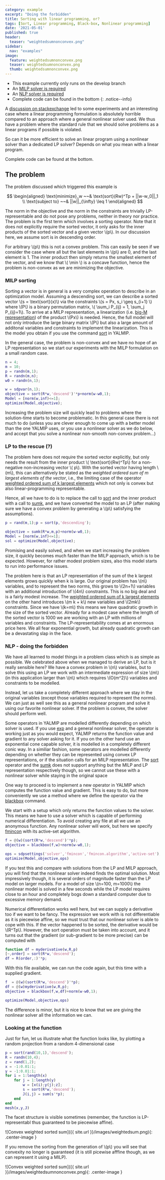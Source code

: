 ```yaml
---
category: example
excerpt: "Doing the forbidden"
title: Sorting with linear programming, or?
tags: [Sort, Linear programming, Black-box, Nonlinear programming]
date: '2021-05-01'
published: true
header:
  teaser: "weightedsumnonconvex.png"
sidebar:
  nav: "examples"
image:
  feature: weightedsumnonconvex.png
  teaser: weightedsumnonconvex.png
  thumb: weightedsumnonconvex.png
---
```


   * This example currently only runs on the develop branch 
   * An [MILP solver is required](tags/#mixed-integer-linear-programming-solver)
   * An [NLP solver is required](tags/#nonlinear-programming-solver)
   * Complete code can be found in the bottom
{: .notice--info}

A [discussion on stackexchange](https://math.stackexchange.com/questions/4121115/optimization-with-sort-or-bilevel-optimization-with-permutation-matrix) led to some experiments and an interesting case where a linear programming formulation is absolutely horrible compared to an approach where a general nonlinear solver used. We thus have a problem where the standard rule that we should solve problems as a linear programs if possible is violated. 

So can it be more efficient to solve an linear program using a nonlinear solver than a dedicated LP solver? Depends on what you mean with a linear program.

Complete code can be found at the bottom.

## The problem

The problem discussed which triggered this example is

$$
\begin{aligned}
\text{minimize}_w ~~& \text{sort}(Rw)^Tp + ||w-w_0||_1 \\
\text{subject to} ~~& ||w||_{\infty}  \leq 1
\end{aligned}
$$

The norm in the objective and the norm in the constraints are trivially LP-representable and do not pose any problems, neither in theory nor practice. The problem is the first term which involves a sorting operator. Note that it does not explicitly require the sorted vector, it only asks for the inner products of the sorted vector and a given vector \\(p\\). In our discussion here, we assume sort is in descending order.

For arbitrary \\(p\\) this is not a convex problem. This can easily be seen if we consider the case where all but the last elements in \\(p\\) are 0, and the last element is 1. The inner product then simply returns the smallest element of the vector, and we know that \\( \min \\) is a concave function, hence the problem is non-convex as we are minimizing the objective.

### MILP sorting

Sorting a vector is in general is a very complex operation to describe in an optimization model. Assuming a descending sort, we can describe a sorted vector \\(s = \text{sort}(x)\\) via the constraints \\(s = Px, s_i \geq s_{i+1} \\) where \\(P\\) is a binary permutation matrix, \\( \sum_i P_{ij} = 1, \sum_j P_{ij}=1\\). To arrive at a MILP representation, a linearization (i.e. [big-M representation](tutorial/logicprogramming/)) of the product \\(Px\\) is needed. Hence, the full model will not only introduce the large binary matrix \\(P\\) but also a large amount of additonal variables and constraints to implement the linearization. This is the model you obtain if you use the command [sort](/command/sort) in YALMIP.

In the general case, the problem is non-convex and we have no hope of an LP representation so we start our experiments with the MILP formulation on a small random case.

````matlab
n = 4;
m = 10;
p = randn(m,1);
R = randn(m,n);
w0 = randn(n,1);

w = sdpvar(n,1);
objective = sort(R*w,'descend')'*p+norm(w-w0,1);
Model = [norm(w,inf)<=1];    
optimize(Model,objective);
````

Increasing the problem size will quickly lead to problems where the solution-time starts to become problematic. In this general case there is not much to do (unless you are clever enough to come up with a better model than the one YALMIP uses, or you use a nonlinear solver as we do below, and accept that you solve a nonlinear non-smooth non-convex problem...)

### LP to the rescue (?)

The problem here does not require the sorted vector explicitly, but only needs the result from the inner product \\( \text{sort}(Rw)^Tp\\) for a non-negative non-increasing vector \\( p\\). With the sorted vector having length \\(m\\), this can alternatively be stated as the *weighted ordered sum of m largest elements of the vector*, i.e., the limiting case of the operator [weighted ordered sum of k largest elements](/command/sumk) which not only is convex but also linear-programming representable.

Hence, all we have to do is to replace the call to [sort](/command/sort) and the inner product with a call to [sumk](command/operator), and we have converted the model to an LP (after making sure we have a convex problem by generating a \\(p\\) satisfying the assumptions).

````matlab
p = rand(m,1);p = sort(p,'descending');

objective = sumk(R*w,m,p)+norm(w-w0,1);
Model = [norm(w,inf)<=1];    
sol = optimize(Model,objective);
````

Promising and easily solved, and when we start increasing the problem size, it quickly becomes much faster than the MILP approach, which is to be expected. However, for rather modest problem sizes, also this model starts to run into performance issues. 

The problem here is that an LP representation of the sum of the k largest elements grows quickly when k is large. Our original problem has \\(n\\) variables, and to represent the two norms, this grows to \\(2n+1\\) variables with an additional introduction of \\(4n\\) constraints. This is no big deal and is a fairly modest increase. The [weighted ordered sum of k largest elements](/command/sumk) on the other hand introduces \\(m k + k\\) new variables and \\(2mk\\) constraints. Since we have \\(k=m\\) this means we have quadratic growth in the size of the sorted vector. Already for a modest case where the length of the sorted vector is 1000 we are working with an LP with millions of variables and constraints. The LP-representability comes at an enormous price here. We all fear exponential growth, but already quadratic growth can be a devastating slap in the face.

### NLP - doing the forbidden

We have all learned to model things in a problem class which is as simple as possible. We celebrated above when we managed to derive an LP, but is it really sensible here? We have a convex problem in \\(n\\) variables, but to solve this using an LP we work with an intermediate expression of size \\(m\\) (in this application larger than \\(n\\) which requires \\(O(m^2)\\) variables and constraints to be modelled. 

Instead, let us take a completely different approach where we stay in the original variables (except those variables required to represent the norms). We can just as well see this as a general nonlinear program and solve it using our favorite nonlinear solver. If the problem is convex, the solver should perform well.

Some operators in YALMIP are modelled differently depending on which solver is used. If you use [exp](/command/exp) and a general nonlinear solver, the operator is working just as you would expect, YALMIP returns the function value and gradient to any solver asking for it. If you on the other hand use an exponential cone capable solver, it is modelled in a completely different conic way. In a similiar fashion, some operators are modelled differently depending on whether they can be represented using convex LP representations, or if the situation calls for an MILP representation. The [sort](/command/sort) operator and the [sumk](/command/sumk) does not support anything but the MILP and LP representation respectively though, so we cannot use these with a nonlinear solver while staying in the original space

One way to proceed is to implement a new operator in YALMIP which computes the function value and gradient. This is easy to do, but more conveniently we use a method where we define the operator via the [blackbox](/command/blackbox) command.

We start with a setup which only returns the function values to the solver. This means we have to use a solver which is capable of performing numerical differentiation. To avoid creating any file at all we use an anonymous function. Any nonlinear solver will work, but here we specify [fmincon](/solver/fmincon) with its active-set algorithm.

````matlab
f = @(w)(sort(R*w,'descend')'*p);
objective = blackbox(f,w)+norm(w-w0,1);

ops = sdpsettings('solver','fmincon','fmincon.algorithm','active-set');
optimize(Model,objective,ops)
````

If you test this and compare with solutions from the LP and MILP approach, you will find that the nonlinear solver indeed finds the optimal solution. Most impressively though, it is several orders of magnitude faster than the LP model on larger models. For a model of size \\(n=100, m=1000\\) the nonlinear model is solved in a few seconds while the LP model requires close to an hour and completely bogs down a standard computer due to excessive memory demand.

Numerical differentiation works well here, but we can supply a derivative too if we want to be fancy. The expression we work with is not differentiable as it is piecewise affine, so we must trust that our nonlinear solver is able to cope with this. If the vector happened to be sorted, the derivative would be \\(R^Tp\\). However, the sort operation must be taken into account, and it turns out that the gradient (or sub-gradient to be more precise) can be computed with

````matlab
function df = myderivative(w,R,p)
[~,order] = sort(R*w,'descend');
df = R(order,:)'*p;
````

With this file available, we can run the code again, but this time with a supplied gradient.

````matlab
f  = @(w)(sort(R*w,'descend')'*p);
df = @(w)myderivative(w,R,p);
objective = blackbox(f,w,df)+norm(w-w0,1);

optimize(Model,objective,ops)
````

The difference is minor, but it is nice to know that we are giving the nonlinear solver all the information we can.

### Looking at the function

Just for fun, let us illustrate what the function looks like, by plotting a random projection from a random 4-dimensional case

````matlab
p = sort(rand(10,1),'descend');
R = randn(10,4);
z = rand(1,2);
x = -1:0.01:1;
y = -1:0.01:1;
for i = 1:length(x)
    for j = 1:length(y)
        w = [x(i);y(j);z];
        s = sort(R*w,'descend');
        J(i,j) = sum(s'*p);
    end
end
mesh(x,y,J)
````

The facet structure is visible sometimes (remember, the function is LP-representabl thus guaranteed to be piecewise affine). 

![Convex weighted sorted sum]({{ site.url }}/images/weightedsum.png){: .center-image }

If you remove the sorting from the generation of \\(p\\) you will see that convexity no longer is guaranteed (it is still picewise afffine though, as we can represent it using a MILP).

![Convex weighted sorted sum]({{ site.url }}/images/weightedsumnonconvex.png){: .center-image }


<script src="https://gist.github.com/johanlofberg/3af68b7e5688caf4a679047636fea764.js"></script>



